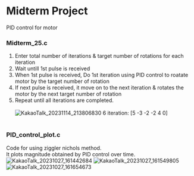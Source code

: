 # Midterm Project
PID control for motor

### Midterm_25.c
1. Enter total number of iterations & target number of rotations for each iteration
2. Wait untill 1st pulse is received
3. When 1st pulse is received, Do 1st iteration using PID control to roatate motor by the target number of rotation
4. If next pulse is received, it move on to the next iteration & rotates the motor by the next target number of rotation
5. Repeat until all iterations are completed.<br><br>
![KakaoTalk_20231114_213806830](https://github.com/kkihui/Mechatronics/assets/121797755/238928d2-dc60-45ba-adaa-180c22281bbf)
6 iteration: \[5 -3 -2 -2 4 0\]
<br><br>

### PID_control_plot.c
Code for using ziggler nichols method.<br>
It plots magnitude obtained by PID control over time. <br>
![KakaoTalk_20231027_161442684](https://github.com/kkihui/Mechatronics/assets/121797755/3399dd5a-a906-4882-bddd-82cd0a56d1a8)
![KakaoTalk_20231027_161549805](https://github.com/kkihui/Mechatronics/assets/121797755/48be5618-1e96-434e-bff8-2f4e72a91a01)
![KakaoTalk_20231027_161654673](https://github.com/kkihui/Mechatronics/assets/121797755/d61589bb-0fcf-4b18-8c64-30e3fcd79540)

